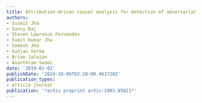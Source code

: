 ```yaml
---
title: Attribution-driven causal analysis for detection of adversarial examples
authors:
- Susmit Jha
- Sunny Raj
- Steven Lawrence Fernandes
- Sumit Kumar Jha
- Somesh Jha
- Gunjan Verma
- Brian Jalaian
- Ananthram Swami
date: '2019-01-01'
publishDate: '2024-10-06T03:28:00.463720Z'
publication_types:
- article-journal
publication: '*arXiv preprint arXiv:1903.05821*'
---
```

